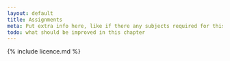 ```yaml
---
layout: default
title: Assignments
meta: Put extra info here, like if there any subjects required for this subject
todo: what should be improved in this chapter
---
```

{% include licence.md %}

